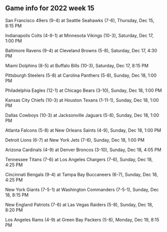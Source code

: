 ## Game info for 2022 week 15
San Francisco 49ers (9-4) at Seattle Seahawks (7-6), Thursday, Dec 15, 8:15 PM



Indianapolis Colts (4-8-1) at Minnesota Vikings (10-3), Saturday, Dec 17, 1:00 PM



Baltimore Ravens (9-4) at Cleveland Browns (5-8), Saturday, Dec 17, 4:30 PM



Miami Dolphins (8-5) at Buffalo Bills (10-3), Saturday, Dec 17, 8:15 PM



Pittsburgh Steelers (5-8) at Carolina Panthers (5-8), Sunday, Dec 18, 1:00 PM

Philadelphia Eagles (12-1) at Chicago Bears (3-10), Sunday, Dec 18, 1:00 PM

Kansas City Chiefs (10-3) at Houston Texans (1-11-1), Sunday, Dec 18, 1:00 PM

Dallas Cowboys (10-3) at Jacksonville Jaguars (5-8), Sunday, Dec 18, 1:00 PM

Atlanta Falcons (5-8) at New Orleans Saints (4-9), Sunday, Dec 18, 1:00 PM

Detroit Lions (6-7) at New York Jets (7-6), Sunday, Dec 18, 1:00 PM



Arizona Cardinals (4-9) at Denver Broncos (3-10), Sunday, Dec 18, 4:05 PM

Tennessee Titans (7-6) at Los Angeles Chargers (7-6), Sunday, Dec 18, 4:25 PM

Cincinnati Bengals (9-4) at Tampa Bay Buccaneers (6-7), Sunday, Dec 18, 4:25 PM



New York Giants (7-5-1) at Washington Commanders (7-5-1), Sunday, Dec 18, 8:15 PM

New England Patriots (7-6) at Las Vegas Raiders (5-8), Sunday, Dec 18, 8:20 PM



Los Angeles Rams (4-9) at Green Bay Packers (5-8), Monday, Dec 19, 8:15 PM

